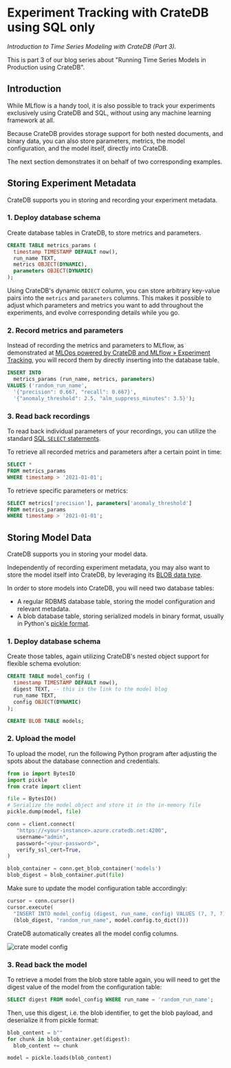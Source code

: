 # Experiment Tracking with CrateDB using SQL only

_Introduction to Time Series Modeling with CrateDB (Part 3)._

This is part 3 of our blog series about "Running Time Series Models in Production using CrateDB".


## Introduction

While MLflow is a handy tool, it is also possible to track your experiments exclusively using
CrateDB and SQL, without using any machine learning framework at all.

Because CrateDB provides storage support for both nested documents, and binary data, you can also
store parameters, metrics, the model configuration, and the model itself, directly into CrateDB.

The next section demonstrates it on behalf of two corresponding examples.


## Storing Experiment Metadata

CrateDB supports you in storing and recording your experiment metadata.

### 1. Deploy database schema

Create database tables in CrateDB, to store metrics and parameters.

```sql
CREATE TABLE metrics_params (
  timestamp TIMESTAMP DEFAULT now(),
  run_name TEXT,
  metrics OBJECT(DYNAMIC),
  parameters OBJECT(DYNAMIC)
);
```

Using CrateDB's dynamic `OBJECT` column, you can store arbitrary key-value pairs into the `metrics`
and `parameters` columns. This makes it possible to adjust which parameters and metrics you want to
add throughout the experiments, and evolve corresponding details while you go.

### 2. Record metrics and parameters 

Instead of recording the metrics and parameters to MLflow, as demonstrated at
[MLOps powered by CrateDB and MLflow » Experiment Tracking][ml-timeseries-blog-part-2], you will
record them by directly inserting into the database table.

```sql
INSERT INTO
  metrics_params (run_name, metrics, parameters)
VALUES ('random_run_name',
  '{"precision": 0.667, "recall": 0.667}',
  '{"anomaly_threshold": 2.5, "alm_suppress_minutes": 3.5}');
```

### 3. Read back recordings

To read back individual parameters of your recordings, you can utilize the standard
[SQL `SELECT` statements].

To retrieve all recorded metrics and parameters after a certain point in time:
```sql
SELECT *
FROM metrics_params
WHERE timestamp > '2021-01-01';
```

To retrieve specific parameters or metrics:
```sql
SELECT metrics['precision'], parameters['anomaly_threshold']
FROM metrics_params
WHERE timestamp > '2021-01-01';
```


## Storing Model Data

CrateDB supports you in storing your model data.

Independently of recording experiment metadata, you may also want to store the model itself into
CrateDB, by leveraging its [BLOB data type].

In order to store models into CrateDB, you will need two database tables:

- A regular RDBMS database table, storing the model configuration and
  relevant metadata.
- A blob database table, storing serialized models in binary format,
  usually in Python's [pickle format].

### 1. Deploy database schema

Create those tables, again utilizing CrateDB's nested object support for flexible
schema evolution:

```sql
CREATE TABLE model_config (
  timestamp TIMESTAMP DEFAULT now(),
  digest TEXT, -- this is the link to the model blog
  run_name TEXT,
  config OBJECT(DYNAMIC)
);

CREATE BLOB TABLE models;
```

### 2. Upload the model

To upload the model, run the following Python program after adjusting the spots
about the database connection and credentials.

```python
from io import BytesIO
import pickle
from crate import client

file = BytesIO()
# Serialize the model object and store it in the in-memory file
pickle.dump(model, file)

conn = client.connect(
   "https://<your-instance>.azure.cratedb.net:4200",
   username="admin",
   password="<your-password>",
   verify_ssl_cert=True,
)

blob_container = conn.get_blob_container('models')
blob_digest = blob_container.put(file)
```

Make sure to update the model configuration table accordingly:

```python
cursor = conn.cursor()
cursor.execute(
  "INSERT INTO model_config (digest, run_name, config) VALUES (?, ?, ?)", 
  (blob_digest, "random_run_name", model.config.to_dict()))
```

CrateDB automatically creates all the model config columns.

![crate model config](/_assets/img/ml-timeseries-primer/cratedb-model-configuration.png)

### 3. Read back the model

To retrieve a model from the blob store table again, you will need to get the digest value
of the model from the configuration table:

```sql
SELECT digest FROM model_config WHERE run_name = 'random_run_name';
```

Then, use this digest, i.e. the blob identifier, to get the blob payload, and
deserialize it from pickle format:

```python
blob_content = b""
for chunk in blob_container.get(digest):
  blob_content += chunk

model = pickle.loads(blob_content)
```
    

[BLOB data type]: inv:crate-reference#blob_support
[ml-timeseries-blog-part-1]: https://cratedb.com/blog/introduction-to-time-series-modeling-with-cratedb-machine-learning-time-series-data
[ml-timeseries-blog-part-2]: https://cratedb.com/blog/introduction-to-time-series-modeling-with-cratedb-part-2?hs_preview=uXVBkYrk-136061503799
[pickle format]: https://realpython.com/python-pickle-module/
[SQL `SELECT` statements]: inv:crate-reference#sql-select
